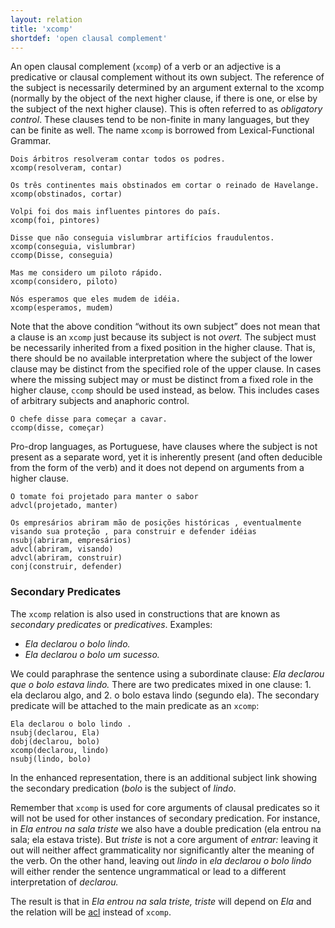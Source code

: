 ```yaml
---
layout: relation
title: 'xcomp'
shortdef: 'open clausal complement'
---
```


An open clausal complement (`xcomp`) of a verb or an adjective is a
predicative or clausal complement without its own subject. The
reference of the subject is necessarily determined by an argument
external to the xcomp (normally by the object of the next higher
clause, if there is one, or else by the subject of the next higher
clause). This is often referred to as *obligatory control*. 
These clauses tend to be non-finite in many languages, 
but they can be finite as well. The name `xcomp` is
borrowed from Lexical-Functional Grammar.

~~~ sdparse
Dois árbitros resolveram contar todos os podres.
xcomp(resolveram, contar)
~~~

~~~ sdparse
Os três continentes mais obstinados em cortar o reinado de Havelange.
xcomp(obstinados, cortar)
~~~

~~~ sdparse
Volpi foi dos mais influentes pintores do país.
xcomp(foi, pintores)
~~~

~~~ sdparse
Disse que não conseguia vislumbrar artifícios fraudulentos.
xcomp(conseguia, vislumbrar)
ccomp(Disse, conseguia)
~~~

~~~ sdparse
Mas me considero um piloto rápido.
xcomp(considero, piloto)
~~~

~~~ sdparse
Nós esperamos que eles mudem de idéia.
xcomp(esperamos, mudem)
~~~

Note that the above condition “without its own subject” does not mean
that a clause is an `xcomp` just because its subject is not _overt._
The subject must be necessarily inherited from a fixed position in the
higher clause. That is, there should be no available interpretation
where the subject of the lower clause may be distinct from the
specified role of the upper clause. In cases where the missing subject
may or must be distinct from a fixed role in the higher clause,
`ccomp` should be used instead, as below.  This includes cases of
arbitrary subjects and anaphoric control.

~~~ sdparse
O chefe disse para começar a cavar.
ccomp(disse, começar)
~~~

Pro-drop languages, as Portuguese, have clauses where the subject is
not present as a separate word, yet it is inherently present (and
often deducible from the form of the verb) and it does not depend on
arguments from a higher clause.

~~~ sdparse
O tomate foi projetado para manter o sabor
advcl(projetado, manter)
~~~

~~~ sdparse
Os empresários abriram mão de posições históricas , eventualmente visando sua proteção , para construir e defender idéias 
nsubj(abriram, empresários)
advcl(abriram, visando)
advcl(abriram, construir)
conj(construir, defender)
~~~

### Secondary Predicates

The `xcomp` relation is also used in constructions that are known as
_secondary predicates_ or _predicatives_.  Examples:

- _Ela declarou o bolo lindo._
- _Ela declarou o bolo um sucesso._

We could paraphrase the sentence using a subordinate clause: _Ela
declarou que o bolo estava lindo._ There are two predicates mixed in
one clause: 1. ela declarou algo, and 2. o bolo estava lindo (segundo
ela).  The secondary predicate will be attached to the main predicate
as an `xcomp`:

~~~ sdparse
Ela declarou o bolo lindo .
nsubj(declarou, Ela)
dobj(declarou, bolo)
xcomp(declarou, lindo)
nsubj(lindo, bolo)
~~~

In the enhanced representation, there is an additional subject link
showing the secondary predication (_bolo_ is the subject of _lindo_.

Remember that `xcomp` is used for core arguments of clausal predicates
so it will not be used for other instances of secondary predication.
For instance, in _Ela entrou na sala triste_ we also have a double
predication (ela entrou na sala; ela estava triste).  But _triste_ is
not a core argument of _entrar:_ leaving it out will neither affect
grammaticality nor significantly alter the meaning of the verb.  On
the other hand, leaving out _lindo_ in _ela declarou o bolo lindo_
will either render the sentence ungrammatical or lead to a different
interpretation of _declarou._

The result is that in _Ela entrou na sala triste,_ _triste_ will
depend on _Ela_ and the relation will be [acl]() instead of `xcomp`.
